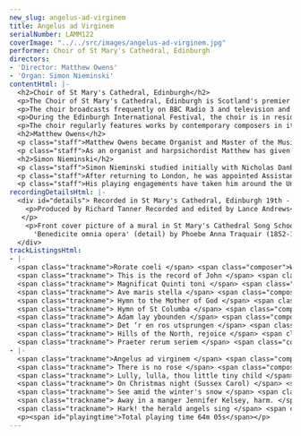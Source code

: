 ```yaml
---
new_slug: angelus-ad-virginem
title: Angelus ad Virginem
serialNumber: LAMM122
coverImage: "../../src/images/angelus-ad-virginem.jpg"
performer: Choir of St Mary's Cathedral, Edinburgh
directors:
- 'Director: Matthew Owens'
- 'Organ: Simon Nieminski'
contentHtml: |-
  <h2>Choir of St Mary's Cathedral, Edinburgh</h2>
  <p>The Choir of St Mary's Cathedral, Edinburgh is Scotland's premier cathedral choir and unique in Scotland, maintaining as it does a daily choral tradition. The choristers are educated at St Mary's Music School, which acts as the choir school for the cathedral, again unique in Scotland. In 1978 St Mary's Cathedral became the first to offer girls scholarships to sing with the boys as trebles. The lay clerks of the choir consist of undergraduate choral scholars reading a diverse range of subjects at Edinburgh University, and more experienced singers.</p>
  <p>The choir broadcasts frequently on BBC Radio 3 and television and has made a number of recordings on the Herald, Lammas and Priory labels. It has a busy schedule of concerts, and, in recent years, has worked with the King's Consort, the Scottish Chamber Orchestra, the BBC Scottish Symphony Orchestra, the Scottish Concert Orchestra and the Scottish Early Music Consort. It has toured extensively within recent years; including France in 1994 when the choir received a standing ovation at Notre Dame Cathedral, Paris. In 1996 the choir undertook a tour of English cathedrals and abbeys, where the concert it gave in Westminster Abbey was described in Choir and Organ as "an exquisite performance". In 1997 the Choir toured Holland and America. They also toured Germany with the London Festival Orchestra and took part in the European Festival of Music in Basle, Switzerland.</p>
  <p>During the Edinburgh International Festival, the choir is in residence, singing the daily services and broadcasting Choral Evensong on BBC Radio 3. In addition it gives a number of concerts in the Festival Fringe. Highlights in the current season include a performance of Handels Messiah with the BT Scottish Ensemble, a concert with Unique Events as part of the official 2000 Hogmany celebrations and two CD recordings. Plans are in hand for tours to Malta in 2001, Norway in 2002 and the USA in 2003.</p>
  <p>The choir regularly features works by contemporary composers in its repertoire: three commissions from Kenneth Leighton, a Scottish premiére of John Tavener's Hymns of Paradise with the London Festival Orchestra, and a commission from Francis Grier, Salve Regina. In November, 1999, the choir gave the first performance of Adam Lay y bounden by Howard Skempton and in August of 2000 will give the first performance of a new work by Francis Jackson. Forthcoming commissions also include Richard Allain, James MacMillan and Swedish composer, Jan Sandström.</p>
  <h2>Matthew Owens</h2>
  <p class="staff">Matthew Owens became Organist and Master of the Music at St Mary's Cathedral, Edinburgh, in September 1999. He is also Tutor in Organ Studies at the Royal Northern College of Music and Director of the Exon Singers. Born in Manchester in 1971, he studied at Chetham's School of Music and was subsequently Organ Scholar at The Queen's College, Oxford from where he graduated with honours in music and made his recording debut as a conductor at the age of 21. He then studied at the Royal Northern College of Music, and in 1994 received the highest award for performance, the Professional Performance Diploma, with distinction, and won the college Bach prize. He also received a Master's Degree from the University of Manchester. In the same year he took the Associateship and Fellowship diplomas of the Royal College of Organists, winning all the major prizes in both, and was awarded the Silver Medal of The Worshipful Company of Musicians. A Countess of Munster scholarship then enabled Matthew to study with Jacques van Oortmerssen at the Sweelinck Conservatorium in Amsterdam in 1995, when he was also a finalist in the Royal College of Organists Performer of the Year competition. In 1996 he was appointed Sub Organist at Manchester Cathedral and was awarded the W.T. Best Memorial Scholarship by The Worshipful Company of Musicians for further studies on the organ.</p>
  <p class="staff">As an organist and harpsichordist Matthew has given recitals in France and Switzerland and throughout the UK, including festival appearances at Newbury, Oxford and Peterborough and at venues such as Westminster Cathedral, St John's Smith Square and the Fairfields Hall, Croydon. As organist to the National Youth Choir of Great Britain, he has given solo performances throughout New Zealand and Australia and was appointed Assistant Conductor of the choir in 1993, becoming Associate Conductor in 1997. As a conductor and organist he has premiered works by leading composers including Richard Allain, George Lloyd, Michael Nyman, Howard Skempton and Giles Swayne.</p>
  <h2>Simon Nieminski</h2>
  <p class="staff">Simon Nieminski studied initially with Nicholas Danby at the Royal College of Music, where he gained their associate diploma. He was then awarded the Organ Scholarship of Pembroke College, Cambridge. After graduating with honours in music from Cambridge University, he was appointed Organ Scholar of York Minster for two years, during which time he became a Fellow of the Royal College of Organists. He left York to become Assistant Organist of Dundee Cathedral.</p>
  <p class="staff">After returning to London, he was appointed Assistant Director of Music at the Priory Church of St Bartholomew the Great, in the City of London, and Organ Tutor at Kingston University. In addition to playing and teaching, he regularly conducted the professional choir of St Bartholomew's, and several other semi-professional choirs. He was appointed to St Mary's Cathedral in October 1998. He also writes reviews and articles on church and organ music, which have been published in Organists Review and the Musical Times.</p>
  <p class="staff">His playing engagements have taken him around the United Kingdom, as well as to Sweden, Holland, Germany, and most recently Malta and the USA. He has also taken part in live broadcasts on BBC Radio 3, Radio York and Swedish national radio, and recordings on Radio 4 and three times for the BBC television programme Songs of Praise. In May 2000 he returned to the USA to record the complete Promenades en Provence by Eugène Reuchsel on the Pro Organo label, for the centenary of the composers birth, on the organ of St Louis RC Cathedral, Missouri.</p>
recordingDetailsHtml: |-
  <div id="details"> Recorded in St Mary's Cathedral, Edinburgh 19th - 22nd January 2000,by kind permission of the Provost.
    <p>Produced by Richard Tanner Recorded and edited by Lance Andrews<br>
   </p>
    <p>Front cover picture of a mural in St Mary's Cathedral Song School:<br>
      'Benedicite omnia opera' (detail) by Phoebe Anna Traquair (1852-1936)</p>
  </div>
trackListingsHtml:
- |-
  <span class="trackname">Rorate coeli </span> <span class="composer">William Byrd</span><br>
  <span class="trackname"> This is the record of John </span> <span class="composer">Orlando Gibbons</span><br>
  <span class="trackname"> Magnificat Quinti toni </span> <span class="composer">Hieronymous Praetorius</span><br>
  <span class="trackname"> Ave maris stella </span> <span class="composer">Claudio Monteverdi</span><br>
  <span class="trackname"> Hymn to the Mother of God </span> <span class="composer">John Tavener</span><br>
  <span class="trackname"> Hymn of St Columba </span> <span class="composer">Benjamin Britten</span><br>
  <span class="trackname"> Adam lay ybounden </span> <span class="composer">Howard Skempton</span><br>
  <span class="trackname"> Det ‘r en ros utsprungen </span> <span class="composer">Jan Sandström</span><br>
  <span class="trackname"> Hills of the North, rejoice </span> <span class="composer">Martin Shaw</span><br>
  <span class="trackname"> Praeter rerum seriem </span> <span class="composer">Josquin Desprez</span>
- |-
  <span class="trackname">Angelus ad virginem </span> <span class="composer">Anon, arr. Christopher Stokes</span><br>
  <span class="trackname"> There is no rose </span> <span class="composer">John Joubert</span><br>
  <span class="trackname"> Lully, lulla, thou little tiny child </span> <span class="composer">Kenneth Leighton</span><br>
  <span class="trackname"> On Christmas night (Sussex Carol) </span> <span class="composer">Trad, arr. Philip Ledger</span><br>
  <span class="trackname"> See amid the winter's snow </span> <span class="composer">John West</span><br>
  <span class="trackname"> Away in a manger Jennifer Kelsey, harm. </span> <span class="composer">Matthew Owens</span><br>
  <span class="trackname"> Hark! the herald angels sing </span> <span class="composer">Felix Mendelssohn</span>
  <p><span id="playingtime">Total playing time 64m 05s</span></p>
---
```


